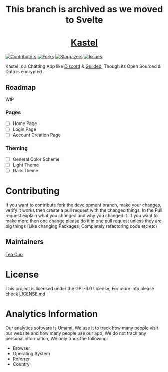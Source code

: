 <div>
<div align="center">
  <br />
  <p>
    <h1>This branch is archived as we moved to Svelte</h1>
    <a href="https://kastelapp.com"><h1>Kastel</h1></a> 
  </p>
</div>


[![Contributors][contributors-shield]][contributors-url]
[![Forks][forks-shield]][forks-url]
[![Stargazers][stars-shield]][stars-url]
[![Issues][issues-shield]][issues-url]

Kastel Is a Chatting App like <a href="https://discord.com">Discord</a> & <a href="https://guilded.gg">Guilded</a>,
Though its Open Sourced & Data is encrypted

## Roadmap

WIP

### Pages

- [ ] Home Page
- [ ] Login Page
- [ ] Account Creation Page

### Theming

- [ ] General Color Scheme
- [ ] Light Theme
- [ ] Dark Theme

# Contributing

If you want to contribute fork the development branch, make your changes, verify it works then create a pull request
with the changed things, In the Pull request explain what you changed and why you changed it. If you want to make more
then one change please do it in one pull request unless they are big things (Like changing Packages, Completely
refactoring code etc etc)

## Maintainers

[Tea Cup](https://github.com/TheTeaCup)

# License

This project is licensed under the GPL-3.0 License, For more info please check [LICENSE.md](/LICENSE.md)

# Analytics Information

Our analytics software is [Umami](https://umami.is/), We use it to track how many people visit our website and how many
people use our app, We do not track any personal information, We only track the following:

- Browser
- Operating System
- Referrer
- Country

[contributors-shield]: https://img.shields.io/github/contributors/Kastelll/frontend.svg?style=for-the-badge

[contributors-url]: https://github.com/Kastelll/frontend/graphs/contributors

[forks-shield]: https://img.shields.io/github/forks/Kastelll/frontend.svg?style=for-the-badge

[forks-url]: https://github.com/Kastelll/frontend/network/members

[stars-shield]: https://img.shields.io/github/stars/Kastelll/frontend.svg?style=for-the-badge

[stars-url]: https://github.com/Kastelll/frontend/stargazers

[issues-shield]: https://img.shields.io/github/issues/Kastelll/frontend.svg?style=for-the-badge

[issues-url]: https://github.com/Kastelll/frontend/issues
</div>
